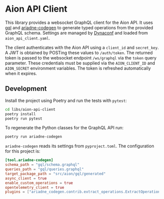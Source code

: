 # Aion API Client

This library provides a websocket GraphQL client for the Aion API. It uses
[gql](https://gql.readthedocs.io/) and [ariadne-codegen](https://ariadnegraphql.org/docs/ariadne-codegen)
to generate typed operations from the provided GraphQL schema. Settings are
managed by [Dynaconf](https://www.dynaconf.com/) and loaded from
`aion_api_client.yaml`.

The client authenticates with the Aion API using a `client_id` and `secret_key`.
A JWT is obtained by POSTing these values to `/auth/token`. The returned token is
passed to the websocket endpoint `/ws/graphql` via the `token` query parameter.
These credentials must be supplied via the `AION_CLIENT_ID` and `AION_SECRET`
environment variables. The token is refreshed automatically when it expires.

## Development

Install the project using Poetry and run the tests with `pytest`:

```bash
cd libs/aion-api-client
poetry install
poetry run pytest
```

To regenerate the Python classes for the GraphQL API run:

```bash
poetry run ariadne-codegen
```

`ariadne-codegen` reads its settings from `pyproject.toml`.
The configuration for this project is:

```toml
[tool.ariadne-codegen]
schema_path = "gql/schema.graphql"
queries_path = "gql/queries.graphql"
target_package_path = "src/aion/gql/generated"
async_client = true
enable_custom_operations = true
opentelemetry_client = true
plugins = ["ariadne_codegen.contrib.extract_operations.ExtractOperationsPlugin"]
```
